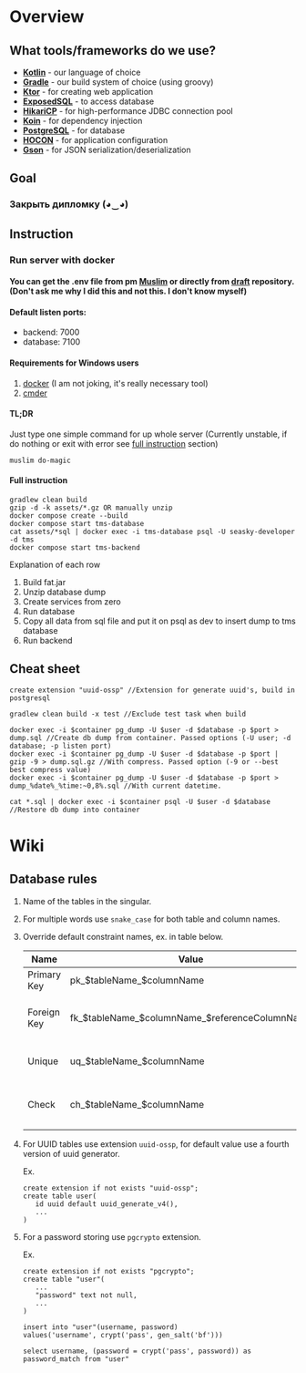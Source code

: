 # Overview

## What tools/frameworks do we use?

- **[Kotlin](https://kotlinlang.org/)** - our language of choice
- **[Gradle](https://gradle.org/)** - our build system of choice (using groovy)
- **[Ktor](https://github.com/ktorio/ktor)** - for creating web application
- **[ExposedSQL](https://github.com/JetBrains/Exposed)** - to access database
- **[HikariCP](https://github.com/brettwooldridge/HikariCP)** - for high-performance JDBC connection pool
- **[Koin](https://insert-koin.io/)** - for dependency injection
- **[PostgreSQL](https://www.postgresql.org/)** - for database
- **[HOCON](https://github.com/lightbend/config/)** - for application configuration
- **[Gson](https://github.com/google/gson)** - for JSON serialization/deserialization

## Goal

### Закрыть дипломку (◕‿◕)

## Instruction

### Run server with docker

#### You can get the .env file from pm [Muslim](https://github.com/SkyfaceD) or directly from [draft](https://github.com/task-management-system/draft/blob/main/.env) repository. (Don't ask me why I did this and not this. I don't know myself)

#### Default listen ports:

- backend: 7000
- database: 7100

#### Requirements for Windows users

1. [docker](https://docs.docker.com/get-docker/) (I am not joking, it's really necessary tool)
2. [cmder](https://cmder.net/)

#### TL;DR

Just type one simple command for up whole server (Currently unstable, if do nothing or exit with error
see [full instruction](https://github.com/task-management-system/backend/tree/feat/global-refactor#full-instruction)
section)

```
muslim do-magic
```

#### Full instruction

```
gradlew clean build 
gzip -d -k assets/*.gz OR manually unzip
docker compose create --build
docker compose start tms-database
cat assets/*sql | docker exec -i tms-database psql -U seasky-developer -d tms
docker compose start tms-backend
```

Explanation of each row

1. Build fat.jar
2. Unzip database dump
3. Create services from zero
4. Run database
5. Copy all data from sql file and put it on psql as dev to insert dump to tms database
6. Run backend

## Cheat sheet

```
create extension "uuid-ossp" //Extension for generate uuid's, build in postgresql

gradlew clean build -x test //Exclude test task when build

docker exec -i $container pg_dump -U $user -d $database -p $port > dump.sql //Create db dump from container. Passed options (-U user; -d database; -p listen port)
docker exec -i $container pg_dump -U $user -d $database -p $port | gzip -9 > dump.sql.gz //With compress. Passed option (-9 or --best best compress value)
docker exec -i $container pg_dump -U $user -d $database -p $port > dump_%date%_%time:~0,8%.sql //With current datetime.

cat *.sql | docker exec -i $container psql -U $user -d $database //Restore db dump into container
```

# Wiki

## Database rules

1. Name of the tables in the singular.
2. For multiple words use `snake_case` for both table and column names.
3. Override default constraint names, ex. in table below.

   Name|Value|Example
   ---|---|---
   Primary Key|pk_$tableName_$columnName|constraint pk_user<br>primary key(id)
   Foreign Key|fk_$tableName_$columnName_$referenceColumnName|constraint fk_user_role_id_id<br>foreign key(role_id)<br>references role(id)
   Unique|uq_$tableName_$columnName|constraint uq_user_username<br>unique(username)
   Check|ch_$tableName_$columnName|constraint ch_user_username<br>check(length(username) >= 4)

4. For UUID tables use extension `uuid-ossp`, for default value use a fourth version of uuid generator.

   Ex.

   ```
   create extension if not exists "uuid-ossp";
   create table user(
      id uuid default uuid_generate_v4(),
      ...
   )
   ```
5. For a password storing use `pgcrypto` extension.

   Ex.
   ```
   create extension if not exists "pgcrypto";
   create table "user"(
      ...
      "password" text not null,
      ...
   )
   
   insert into "user"(username, password)
   values('username', crypt('pass', gen_salt('bf')))
   
   select username, (password = crypt('pass', password)) as password_match from "user"
   ```